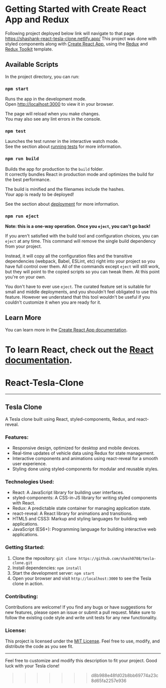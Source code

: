 
# Getting Started with Create React App and Redux
Following project deployed below link will navigate to that page
https://shashank-react-tesla-clone.netlify.app/
This project was done with styled components along with [Create React App](https://github.com/facebook/create-react-app), using the [Redux](https://redux.js.org/) and [Redux Toolkit](https://redux-toolkit.js.org/) template.

## Available Scripts

In the project directory, you can run:

### `npm start`

Runs the app in the development mode.\
Open [http://localhost:3000](http://localhost:3000) to view it in your browser.

The page will reload when you make changes.\
You may also see any lint errors in the console.

### `npm test`

Launches the test runner in the interactive watch mode.\
See the section about [running tests](https://facebook.github.io/create-react-app/docs/running-tests) for more information.

### `npm run build`

Builds the app for production to the `build` folder.\
It correctly bundles React in production mode and optimizes the build for the best performance.

The build is minified and the filenames include the hashes.\
Your app is ready to be deployed!

See the section about [deployment](https://facebook.github.io/create-react-app/docs/deployment) for more information.

### `npm run eject`

**Note: this is a one-way operation. Once you `eject`, you can't go back!**

If you aren't satisfied with the build tool and configuration choices, you can `eject` at any time. This command will remove the single build dependency from your project.

Instead, it will copy all the configuration files and the transitive dependencies (webpack, Babel, ESLint, etc) right into your project so you have full control over them. All of the commands except `eject` will still work, but they will point to the copied scripts so you can tweak them. At this point you're on your own.

You don't have to ever use `eject`. The curated feature set is suitable for small and middle deployments, and you shouldn't feel obligated to use this feature. However we understand that this tool wouldn't be useful if you couldn't customize it when you are ready for it.

## Learn More

You can learn more in the [Create React App documentation](https://facebook.github.io/create-react-app/docs/getting-started).

To learn React, check out the [React documentation](https://reactjs.org/).
=======
# React-Tesla-Clone


---

## Tesla Clone

A Tesla clone built using React, styled-components, Redux, and react-reveal.

### Features:

- Responsive design, optimized for desktop and mobile devices.
- Real-time updates of vehicle data using Redux for state management.
- Interactive components and animations using react-reveal for a smooth user experience.
- Styling done using styled-components for modular and reusable styles.

### Technologies Used:

- React: A JavaScript library for building user interfaces.
- styled-components: A CSS-in-JS library for writing styled components with React.
- Redux: A predictable state container for managing application state.
- react-reveal: A React library for animations and transitions.
- HTML5 and CSS3: Markup and styling languages for building web applications.
- JavaScript (ES6+): Programming language for building interactive web applications.

### Getting Started:

1. Clone the repository: `git clone https://github.com/shash0708/tesla-clone.git`
2. Install dependencies: `npm install`
3. Start the development server: `npm start`
4. Open your browser and visit `http://localhost:3000` to see the Tesla clone in action.

### Contributing:

Contributions are welcome! If you find any bugs or have suggestions for new features, please open an issue or submit a pull request. Make sure to follow the existing code style and write unit tests for any new functionality.

### License:

This project is licensed under the [MIT License](https://opensource.org/licenses/MIT). Feel free to use, modify, and distribute the code as you see fit.

---

Feel free to customize and modify this description to fit your project. Good luck with your Tesla clone!
>>>>>>> d8b988e48fd02b8bb69774a23c8d65fa2257e936
